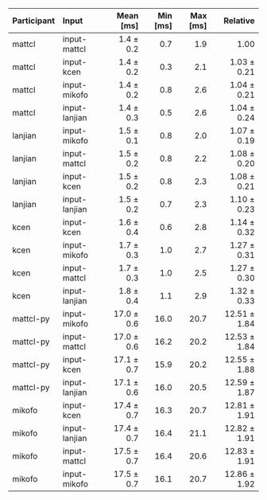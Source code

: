 | Participant | Input | Mean [ms] | Min [ms] | Max [ms] | Relative |
|:---|:---|---:|---:|---:|---:|
| mattcl | input-mattcl | 1.4 ± 0.2 | 0.7 | 1.9 | 1.00 |
| mattcl | input-kcen | 1.4 ± 0.2 | 0.3 | 2.1 | 1.03 ± 0.21 |
| mattcl | input-mikofo | 1.4 ± 0.2 | 0.8 | 2.6 | 1.04 ± 0.21 |
| mattcl | input-lanjian | 1.4 ± 0.3 | 0.5 | 2.6 | 1.04 ± 0.24 |
| lanjian | input-mikofo | 1.5 ± 0.1 | 0.8 | 2.0 | 1.07 ± 0.19 |
| lanjian | input-mattcl | 1.5 ± 0.2 | 0.8 | 2.2 | 1.08 ± 0.20 |
| lanjian | input-kcen | 1.5 ± 0.2 | 0.8 | 2.3 | 1.08 ± 0.21 |
| lanjian | input-lanjian | 1.5 ± 0.2 | 0.7 | 2.3 | 1.10 ± 0.23 |
| kcen | input-kcen | 1.6 ± 0.4 | 0.6 | 2.8 | 1.14 ± 0.32 |
| kcen | input-mikofo | 1.7 ± 0.3 | 1.0 | 2.7 | 1.27 ± 0.31 |
| kcen | input-mattcl | 1.7 ± 0.3 | 1.0 | 2.5 | 1.27 ± 0.30 |
| kcen | input-lanjian | 1.8 ± 0.4 | 1.1 | 2.9 | 1.32 ± 0.33 |
| mattcl-py | input-mikofo | 17.0 ± 0.6 | 16.0 | 20.7 | 12.51 ± 1.84 |
| mattcl-py | input-mattcl | 17.0 ± 0.6 | 16.2 | 20.2 | 12.53 ± 1.84 |
| mattcl-py | input-kcen | 17.1 ± 0.7 | 15.9 | 20.2 | 12.55 ± 1.88 |
| mattcl-py | input-lanjian | 17.1 ± 0.6 | 16.0 | 20.5 | 12.59 ± 1.87 |
| mikofo | input-kcen | 17.4 ± 0.7 | 16.3 | 20.7 | 12.81 ± 1.91 |
| mikofo | input-lanjian | 17.4 ± 0.7 | 16.4 | 21.1 | 12.82 ± 1.91 |
| mikofo | input-mattcl | 17.5 ± 0.7 | 16.4 | 20.6 | 12.83 ± 1.91 |
| mikofo | input-mikofo | 17.5 ± 0.7 | 16.1 | 20.7 | 12.86 ± 1.92 |
